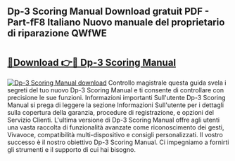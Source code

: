 ## Dp-3 Scoring Manual Download gratuit PDF - Part-fF8 Italiano Nuovo manuale del proprietario di riparazione QWfWE

# <h2><a href="http://df9rzt.blite.top/?on=Dp-3+Scoring+Manual">🔗Download 👉🔴 Dp-3 Scoring Manual</a></h2>

[![Dp-3 Scoring Manual download](https://i.imgur.com/lujVjoI.png)](http://df9rzt.blite.top/?on=Dp-3+Scoring+Manual)
Controllo magistrale questa guida svela i segreti del tuo nuovo Dp-3 Scoring Manual e ti consente di controllare con precisione le sue funzioni. Informazioni importanti Sull'utente Dp-3 Scoring Manual si prega di leggere la sezione Informazioni Sull'utente per i dettagli sulla copertura della garanzia, procedure di registrazione, e opzioni del Servizio Clienti. L'ultima versione di Dp-3 Scoring Manual offre agli utenti una vasta raccolta di funzionalità avanzate come riconoscimento dei gesti, Vivavoce, compatibilità multi-dispositivo e consigli personalizzati. Il vostro successo è il nostro obiettivo Dp-3 Scoring Manual. Ci impegniamo a fornirti gli strumenti e il supporto di cui hai bisogno.
